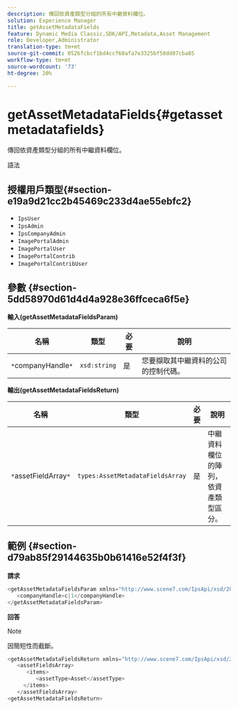 ```yaml
---
description: 傳回依資產類型分組的所有中繼資料欄位。
solution: Experience Manager
title: getAssetMetadataFields
feature: Dynamic Media Classic,SDK/API,Metadata,Asset Management
role: Developer,Administrator
translation-type: tm+mt
source-git-commit: 052bfcbcf1bd4ccf60afa7e3325bf58dd07cba85
workflow-type: tm+mt
source-wordcount: '73'
ht-degree: 20%

---
```



# getAssetMetadataFields{#getassetmetadatafields}

傳回依資產類型分組的所有中繼資料欄位。

語法

## 授權用戶類型{#section-e19a9d21cc2b45469c233d4ae55ebfc2}

* `IpsUser`
* `IpsAdmin`
* `IpsCompanyAdmin`
* `ImagePortalAdmin`
* `ImagePortalUser`
* `ImagePortalContrib`
* `ImagePortalContribUser`

## 參數 {#section-5dd58970d61d4d4a928e36ffceca6f5e}

**輸入(getAssetMetadataFieldsParam)**

| 名稱 | 類型 | 必要 | 說明 |
|---|---|---|---|
| `*`companyHandle`*` | `xsd:string` | 是 | 您要擷取其中繼資料的公司的控制代碼。 |

**輸出(getAssetMetadataFieldsReturn)**

| 名稱 | 類型 | 必要 | 說明 |
|---|---|---|---|
| `*`assetFieldArray`*` | `types:AssetMetadataFieldsArray` | 是 | 中繼資料欄位的陣列，依資產類型區分。 |

## 範例 {#section-d79ab85f29144635b0b61416e52f4f3f}

**請求**

```java
<getAssetMetadataFieldsParam xmlns="http://www.scene7.com/IpsApi/xsd/2009-07-31">
   <companyHandle>c|1</companyHandle>
</getAssetMetadataFieldsParam>
```

**回答**

>[!NOTE]
>
>因簡短性而截斷。

```java
<getAssetMetadataFieldsReturn xmlns="http://www.scene7.com/IpsApi/xsd/2009-07-31">
   <assetFieldsArray>
      <items>
         <assetType>Asset</assetType>
     </items>
   </assetFieldsArray>
<getAssetMetadataFieldsReturn>
```

